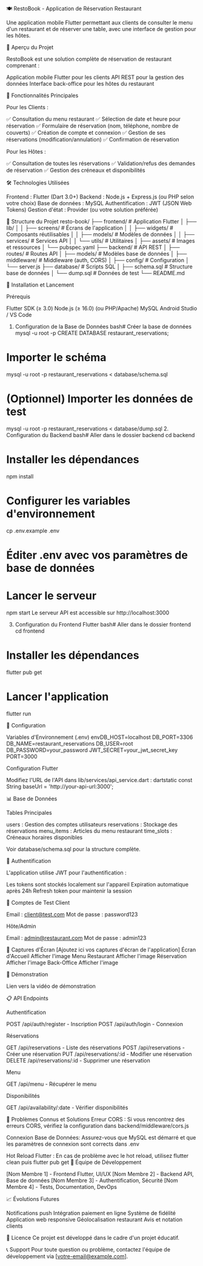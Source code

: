 🍽️ RestoBook - Application de Réservation Restaurant

Une application mobile Flutter permettant aux clients de consulter le menu d'un restaurant et de réserver une table, avec une interface de gestion pour les hôtes.


📱 Aperçu du Projet

RestoBook est une solution complète de réservation de restaurant comprenant :

Application mobile Flutter pour les clients
API REST pour la gestion des données
Interface back-office pour les hôtes du restaurant

🎯 Fonctionnalités Principales

Pour les Clients :

✅ Consultation du menu restaurant
✅ Sélection de date et heure pour réservation
✅ Formulaire de réservation (nom, téléphone, nombre de couverts)
✅ Création de compte et connexion
✅ Gestion de ses réservations (modification/annulation)
✅ Confirmation de réservation

Pour les Hôtes :

✅ Consultation de toutes les réservations
✅ Validation/refus des demandes de réservation
✅ Gestion des créneaux et disponibilités

🛠️ Technologies Utilisées

Frontend : Flutter (Dart 3.0+)
Backend : Node.js + Express.js (ou PHP selon votre choix)
Base de données : MySQL
Authentification : JWT (JSON Web Tokens)
Gestion d'état : Provider (ou votre solution préférée)

📁 Structure du Projet
resto-book/
├── frontend/                 # Application Flutter
│   ├── lib/
│   │   ├── screens/         # Écrans de l'application
│   │   ├── widgets/         # Composants réutilisables
│   │   ├── models/          # Modèles de données
│   │   ├── services/        # Services API
│   │   └── utils/           # Utilitaires
│   ├── assets/              # Images et ressources
│   └── pubspec.yaml
├── backend/                 # API REST
│   ├── routes/              # Routes API
│   ├── models/              # Modèles base de données
│   ├── middleware/          # Middleware (auth, CORS)
│   ├── config/              # Configuration
│   └── server.js
├── database/                # Scripts SQL
│   ├── schema.sql           # Structure base de données
│   └── dump.sql             # Données de test
└── README.md


🚀 Installation et Lancement

Prérequis

Flutter SDK (≥ 3.0)
Node.js (≥ 16.0) (ou PHP/Apache)
MySQL
Android Studio / VS Code

1. Configuration de la Base de Données
bash# Créer la base de données
mysql -u root -p
CREATE DATABASE restaurant_reservations;

# Importer le schéma
mysql -u root -p restaurant_reservations < database/schema.sql

# (Optionnel) Importer les données de test
mysql -u root -p restaurant_reservations < database/dump.sql
2. Configuration du Backend
bash# Aller dans le dossier backend
cd backend

# Installer les dépendances
npm install

# Configurer les variables d'environnement
cp .env.example .env
# Éditer .env avec vos paramètres de base de données

# Lancer le serveur
npm start
Le serveur API est accessible sur http://localhost:3000

3. Configuration du Frontend Flutter
bash# Aller dans le dossier frontend
cd frontend

# Installer les dépendances
flutter pub get

# Lancer l'application
flutter run

🔧 Configuration

Variables d'Environnement (.env)
envDB_HOST=localhost
DB_PORT=3306
DB_NAME=restaurant_reservations
DB_USER=root
DB_PASSWORD=your_password
JWT_SECRET=your_jwt_secret_key
PORT=3000


Configuration Flutter

Modifiez l'URL de l'API dans lib/services/api_service.dart :
dartstatic const String baseUrl = 'http://your-api-url:3000';


📊 Base de Données

Tables Principales

users : Gestion des comptes utilisateurs
reservations : Stockage des réservations
menu_items : Articles du menu restaurant
time_slots : Créneaux horaires disponibles

Voir database/schema.sql pour la structure complète.

🔐 Authentification

L'application utilise JWT pour l'authentification :

Les tokens sont stockés localement sur l'appareil
Expiration automatique après 24h
Refresh token pour maintenir la session


🧪 Comptes de Test
Client

Email : client@test.com
Mot de passe : password123


Hôte/Admin

Email : admin@restaurant.com
Mot de passe : admin123

📱 Captures d'Écran
[Ajoutez ici vos captures d'écran de l'application]
Écran d'Accueil
Afficher l'image
Menu Restaurant
Afficher l'image
Réservation
Afficher l'image
Back-Office
Afficher l'image


🎥 Démonstration

Lien vers la vidéo de démonstration


📋 API Endpoints

Authentification

POST /api/auth/register - Inscription
POST /api/auth/login - Connexion

Réservations

GET /api/reservations - Liste des réservations
POST /api/reservations - Créer une réservation
PUT /api/reservations/:id - Modifier une réservation
DELETE /api/reservations/:id - Supprimer une réservation

Menu

GET /api/menu - Récupérer le menu

Disponibilités

GET /api/availability/:date - Vérifier disponibilités

🐛 Problèmes Connus et Solutions
Erreur CORS :
Si vous rencontrez des erreurs CORS, vérifiez la configuration dans backend/middleware/cors.js

Connexion Base de Données:
Assurez-vous que MySQL est démarré et que les paramètres de connexion sont corrects dans .env


Hot Reload Flutter :
En cas de problème avec le hot reload, utilisez flutter clean puis flutter pub get
🤝 Équipe de Développement

[Nom Membre 1] - Frontend Flutter, UI/UX
[Nom Membre 2] - Backend API, Base de données
[Nom Membre 3] - Authentification, Sécurité
[Nom Membre 4] - Tests, Documentation, DevOps

📈 Évolutions Futures

 Notifications push
 Intégration paiement en ligne
 Système de fidélité
 Application web responsive
 Géolocalisation restaurant
 Avis et notation clients

📄 Licence
Ce projet est développé dans le cadre d'un projet éducatif.

📞 Support
Pour toute question ou problème, contactez l'équipe de développement via [votre-email@example.com].